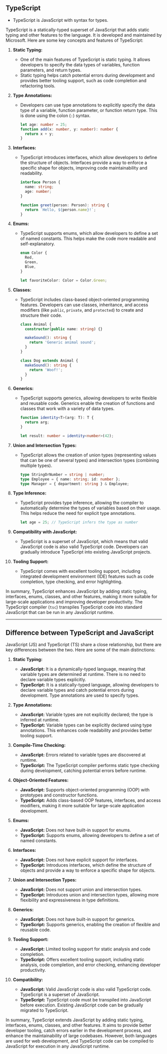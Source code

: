 ## TypeScript

- TypeScript is JavaScript with syntax for types.

TypeScript is a statically-typed superset of JavaScript that adds static typing and other features to the language. It is developed and maintained by Microsoft. Here are some key concepts and features of TypeScript:

1. **Static Typing:**
   - One of the main features of TypeScript is static typing. It allows developers to specify the data types of variables, function parameters, and return types.
   - Static typing helps catch potential errors during development and provides better tooling support, such as code completion and refactoring tools.

2. **Type Annotations:**
   - Developers can use type annotations to explicitly specify the data type of a variable, function parameter, or function return type. This is done using the colon (`:`) syntax.

     ```typescript
     let age: number = 25;
     function add(x: number, y: number): number {
       return x + y;
     }
     ```

3. **Interfaces:**
   - TypeScript introduces interfaces, which allow developers to define the structure of objects. Interfaces provide a way to enforce a specific shape for objects, improving code maintainability and readability.

     ```typescript
     interface Person {
       name: string;
       age: number;
     }

     function greet(person: Person): string {
       return `Hello, ${person.name}!`;
     }
     ```

4. **Enums:**
   - TypeScript supports enums, which allow developers to define a set of named constants. This helps make the code more readable and self-explanatory.

     ```typescript
     enum Color {
       Red,
       Green,
       Blue,
     }

     let favoriteColor: Color = Color.Green;
     ```

5. **Classes:**
   - TypeScript includes class-based object-oriented programming features. Developers can use classes, inheritance, and access modifiers (like `public`, `private`, and `protected`) to create and structure their code.

     ```typescript
     class Animal {
       constructor(public name: string) {}

       makeSound(): string {
         return 'Generic animal sound';
       }
     }

     class Dog extends Animal {
       makeSound(): string {
         return 'Woof!';
       }
     }
     ```

6. **Generics:**
   - TypeScript supports generics, allowing developers to write flexible and reusable code. Generics enable the creation of functions and classes that work with a variety of data types.

     ```typescript
     function identity<T>(arg: T): T {
       return arg;
     }

     let result: number = identity<number>(42);
     ```

7. **Union and Intersection Types:**
   - TypeScript allows the creation of union types (representing values that can be one of several types) and intersection types (combining multiple types).

     ```typescript
     type StringOrNumber = string | number;
     type Employee = { name: string; id: number };
     type Manager = { department: string } & Employee;
     ```

8. **Type Inference:**
   - TypeScript provides type inference, allowing the compiler to automatically determine the types of variables based on their usage. This helps reduce the need for explicit type annotations.

     ```typescript
     let age = 25; // TypeScript infers the type as number
     ```

9. **Compatibility with JavaScript:**
   - TypeScript is a superset of JavaScript, which means that valid JavaScript code is also valid TypeScript code. Developers can gradually introduce TypeScript into existing JavaScript projects.

10. **Tooling Support:**
    - TypeScript comes with excellent tooling support, including integrated development environment (IDE) features such as code completion, type checking, and error highlighting.

In summary, TypeScript enhances JavaScript by adding static typing, interfaces, enums, classes, and other features, making it more suitable for large-scale applications and improving developer productivity. The TypeScript compiler (`tsc`) transpiles TypeScript code into standard JavaScript that can be run in any JavaScript runtime.


---


## Difference between TypeScript and JavaScript

JavaScript (JS) and TypeScript (TS) share a close relationship, but there are key differences between the two. Here are some of the main distinctions:

1. **Static Typing:**
   - **JavaScript:** It is a dynamically-typed language, meaning that variable types are determined at runtime. There is no need to declare variable types explicitly.
   - **TypeScript:** It is a statically-typed language, allowing developers to declare variable types and catch potential errors during development. Type annotations are used to specify types.

2. **Type Annotations:**
   - **JavaScript:** Variable types are not explicitly declared; the type is inferred at runtime.
   - **TypeScript:** Variable types can be explicitly declared using type annotations. This enhances code readability and provides better tooling support.

3. **Compile-Time Checking:**
   - **JavaScript:** Errors related to variable types are discovered at runtime.
   - **TypeScript:** The TypeScript compiler performs static type checking during development, catching potential errors before runtime.

4. **Object-Oriented Features:**
   - **JavaScript:** Supports object-oriented programming (OOP) with prototypes and constructor functions.
   - **TypeScript:** Adds class-based OOP features, interfaces, and access modifiers, making it more suitable for large-scale application development.

5. **Enums:**
   - **JavaScript:** Does not have built-in support for enums.
   - **TypeScript:** Supports enums, allowing developers to define a set of named constants.

6. **Interfaces:**
   - **JavaScript:** Does not have explicit support for interfaces.
   - **TypeScript:** Introduces interfaces, which define the structure of objects and provide a way to enforce a specific shape for objects.

7. **Union and Intersection Types:**
   - **JavaScript:** Does not support union and intersection types.
   - **TypeScript:** Introduces union and intersection types, allowing more flexibility and expressiveness in type definitions.

8. **Generics:**
   - **JavaScript:** Does not have built-in support for generics.
   - **TypeScript:** Supports generics, enabling the creation of flexible and reusable code.

9. **Tooling Support:**
   - **JavaScript:** Limited tooling support for static analysis and code completion.
   - **TypeScript:** Offers excellent tooling support, including static analysis, code completion, and error checking, enhancing developer productivity.

10. **Compatibility:**
    - **JavaScript:** Valid JavaScript code is also valid TypeScript code. TypeScript is a superset of JavaScript.
    - **TypeScript:** TypeScript code must be transpiled into JavaScript before execution. Existing JavaScript code can be gradually migrated to TypeScript.

In summary, TypeScript extends JavaScript by adding static typing, interfaces, enums, classes, and other features. It aims to provide better developer tooling, catch errors earlier in the development process, and enhance the maintainability of large codebases. However, both languages are used for web development, and TypeScript code can be compiled to JavaScript for execution in any JavaScript runtime.